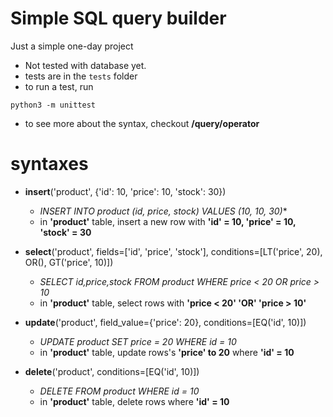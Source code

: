 # Simple SQL query builder

Just a simple one-day project

- Not tested with database yet.
- tests are in the `tests` folder
- to run a test, run
```
python3 -m unittest
```

- to see more about the syntax, checkout **/query/operator**

# syntaxes
- **insert**('product', {'id': 10, 'price': 10, 'stock': 30})
	- *INSERT INTO product (id, price, stock) VALUES (10, 10, 30)**
	- in **'product'** table, insert a new row with **'id' = 10, 'price' = 10, 'stock' = 30**

- **select**('product', fields=['id', 'price', 'stock'], conditions=[LT('price', 20), OR(), GT('price', 10)])
	- *SELECT id,price,stock FROM product WHERE price < 20 OR price > 10*
	- in **'product'** table, select rows with **'price < 20' 'OR' 'price > 10'**
	

- **update**('product', field_value={'price': 20}, conditions=[EQ('id', 10)])
	- *UPDATE product SET price = 20 WHERE id = 10*
	- in **'product'** table, update rows's **'price' to 20** where **'id' = 10**

- **delete**('product', conditions=[EQ('id', 10)])
	- *DELETE FROM product WHERE id = 10*
	- in **'product'** table, delete rows where **'id' = 10**
